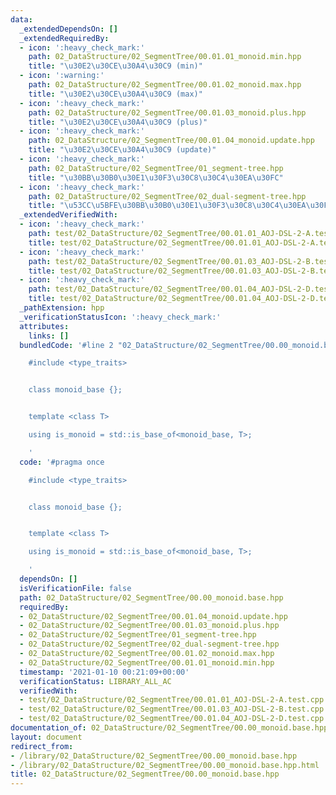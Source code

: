```yaml
---
data:
  _extendedDependsOn: []
  _extendedRequiredBy:
  - icon: ':heavy_check_mark:'
    path: 02_DataStructure/02_SegmentTree/00.01.01_monoid.min.hpp
    title: "\u30E2\u30CE\u30A4\u30C9 (min)"
  - icon: ':warning:'
    path: 02_DataStructure/02_SegmentTree/00.01.02_monoid.max.hpp
    title: "\u30E2\u30CE\u30A4\u30C9 (max)"
  - icon: ':heavy_check_mark:'
    path: 02_DataStructure/02_SegmentTree/00.01.03_monoid.plus.hpp
    title: "\u30E2\u30CE\u30A4\u30C9 (plus)"
  - icon: ':heavy_check_mark:'
    path: 02_DataStructure/02_SegmentTree/00.01.04_monoid.update.hpp
    title: "\u30E2\u30CE\u30A4\u30C9 (update)"
  - icon: ':heavy_check_mark:'
    path: 02_DataStructure/02_SegmentTree/01_segment-tree.hpp
    title: "\u30BB\u30B0\u30E1\u30F3\u30C8\u30C4\u30EA\u30FC"
  - icon: ':heavy_check_mark:'
    path: 02_DataStructure/02_SegmentTree/02_dual-segment-tree.hpp
    title: "\u53CC\u5BFE\u30BB\u30B0\u30E1\u30F3\u30C8\u30C4\u30EA\u30FC"
  _extendedVerifiedWith:
  - icon: ':heavy_check_mark:'
    path: test/02_DataStructure/02_SegmentTree/00.01.01_AOJ-DSL-2-A.test.cpp
    title: test/02_DataStructure/02_SegmentTree/00.01.01_AOJ-DSL-2-A.test.cpp
  - icon: ':heavy_check_mark:'
    path: test/02_DataStructure/02_SegmentTree/00.01.03_AOJ-DSL-2-B.test.cpp
    title: test/02_DataStructure/02_SegmentTree/00.01.03_AOJ-DSL-2-B.test.cpp
  - icon: ':heavy_check_mark:'
    path: test/02_DataStructure/02_SegmentTree/00.01.04_AOJ-DSL-2-D.test.cpp
    title: test/02_DataStructure/02_SegmentTree/00.01.04_AOJ-DSL-2-D.test.cpp
  _pathExtension: hpp
  _verificationStatusIcon: ':heavy_check_mark:'
  attributes:
    links: []
  bundledCode: '#line 2 "02_DataStructure/02_SegmentTree/00.00_monoid.base.hpp"

    #include <type_traits>


    class monoid_base {};


    template <class T>

    using is_monoid = std::is_base_of<monoid_base, T>;

    '
  code: '#pragma once

    #include <type_traits>


    class monoid_base {};


    template <class T>

    using is_monoid = std::is_base_of<monoid_base, T>;

    '
  dependsOn: []
  isVerificationFile: false
  path: 02_DataStructure/02_SegmentTree/00.00_monoid.base.hpp
  requiredBy:
  - 02_DataStructure/02_SegmentTree/00.01.04_monoid.update.hpp
  - 02_DataStructure/02_SegmentTree/00.01.03_monoid.plus.hpp
  - 02_DataStructure/02_SegmentTree/01_segment-tree.hpp
  - 02_DataStructure/02_SegmentTree/02_dual-segment-tree.hpp
  - 02_DataStructure/02_SegmentTree/00.01.02_monoid.max.hpp
  - 02_DataStructure/02_SegmentTree/00.01.01_monoid.min.hpp
  timestamp: '2021-01-10 00:21:09+00:00'
  verificationStatus: LIBRARY_ALL_AC
  verifiedWith:
  - test/02_DataStructure/02_SegmentTree/00.01.01_AOJ-DSL-2-A.test.cpp
  - test/02_DataStructure/02_SegmentTree/00.01.03_AOJ-DSL-2-B.test.cpp
  - test/02_DataStructure/02_SegmentTree/00.01.04_AOJ-DSL-2-D.test.cpp
documentation_of: 02_DataStructure/02_SegmentTree/00.00_monoid.base.hpp
layout: document
redirect_from:
- /library/02_DataStructure/02_SegmentTree/00.00_monoid.base.hpp
- /library/02_DataStructure/02_SegmentTree/00.00_monoid.base.hpp.html
title: 02_DataStructure/02_SegmentTree/00.00_monoid.base.hpp
---
```

